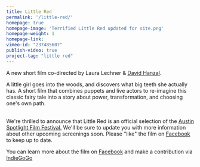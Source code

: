 ```yaml
---
title: Little Red
permalink: '/little-red/'
homepage: true
homepage-image: 'Terrified Little Red updated for site.png'
homepage-weight: 1
homepage-link: 
vimeo-id: "237485607"
publish-video: true
project-tag: "little red"
---
```


A new short film co-directed by Laura Lechner & [David Hanzal](https://davidhanzaltheatre.carbonmade.com/).


A little girl goes into the woods, and discovers what big teeth she actually has. A short film that combines puppets and live actors to re-imagine this classic fairy tale into a story about power, transformation, and choosing one's own path. <br><br>


We're thrilled to announce that Little Red is an official selection of the [Austin Spotlight Film Festival.](https://www.austinspotlightfilmfestival.com/) We'll be sure to update you with more information about other upcoming screenings soon. Please "like" the film on [Facebook](https://facebook.com/littleredpuppetmovie) to keep up to date.


You can learn more about the film on [Facebook](https://facebook.com/littleredpuppetmovie) and make a contribution via [IndieGoGo](https://www.indiegogo.com/projects/little-red-film#)
